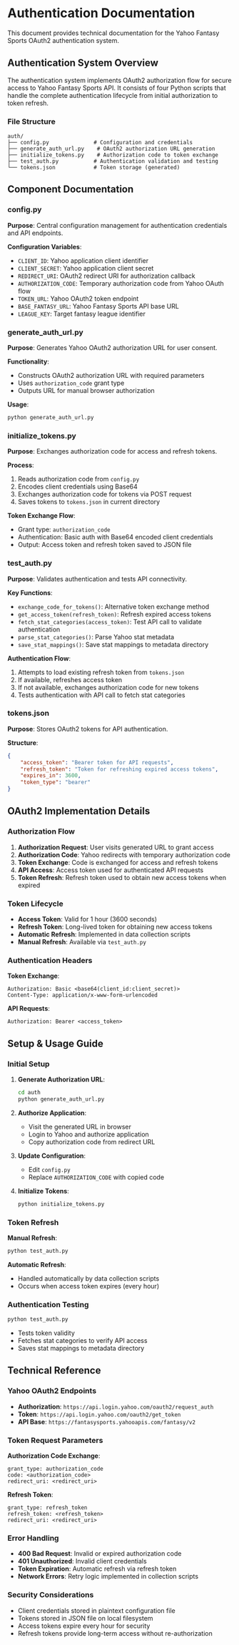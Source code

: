# Authentication Documentation

This document provides technical documentation for the Yahoo Fantasy Sports OAuth2 authentication system.

## Authentication System Overview

The authentication system implements OAuth2 authorization flow for secure access to Yahoo Fantasy Sports API. It consists of four Python scripts that handle the complete authentication lifecycle from initial authorization to token refresh.

### File Structure
```
auth/
├── config.py              # Configuration and credentials
├── generate_auth_url.py    # OAuth2 authorization URL generation
├── initialize_tokens.py    # Authorization code to token exchange
├── test_auth.py           # Authentication validation and testing
└── tokens.json            # Token storage (generated)
```

## Component Documentation

### config.py
**Purpose**: Central configuration management for authentication credentials and API endpoints.

**Configuration Variables**:
- `CLIENT_ID`: Yahoo application client identifier
- `CLIENT_SECRET`: Yahoo application client secret
- `REDIRECT_URI`: OAuth2 redirect URI for authorization callback
- `AUTHORIZATION_CODE`: Temporary authorization code from Yahoo OAuth flow
- `TOKEN_URL`: Yahoo OAuth2 token endpoint
- `BASE_FANTASY_URL`: Yahoo Fantasy Sports API base URL
- `LEAGUE_KEY`: Target fantasy league identifier

### generate_auth_url.py
**Purpose**: Generates Yahoo OAuth2 authorization URL for user consent.

**Functionality**:
- Constructs OAuth2 authorization URL with required parameters
- Uses `authorization_code` grant type
- Outputs URL for manual browser authorization

**Usage**:
```bash
python generate_auth_url.py
```

### initialize_tokens.py
**Purpose**: Exchanges authorization code for access and refresh tokens.

**Process**:
1. Reads authorization code from `config.py`
2. Encodes client credentials using Base64
3. Exchanges authorization code for tokens via POST request
4. Saves tokens to `tokens.json` in current directory

**Token Exchange Flow**:
- Grant type: `authorization_code`
- Authentication: Basic auth with Base64 encoded client credentials
- Output: Access token and refresh token saved to JSON file

### test_auth.py
**Purpose**: Validates authentication and tests API connectivity.

**Key Functions**:
- `exchange_code_for_tokens()`: Alternative token exchange method
- `get_access_token(refresh_token)`: Refresh expired access tokens
- `fetch_stat_categories(access_token)`: Test API call to validate authentication
- `parse_stat_categories()`: Parse Yahoo stat metadata
- `save_stat_mappings()`: Save stat mappings to metadata directory

**Authentication Flow**:
1. Attempts to load existing refresh token from `tokens.json`
2. If available, refreshes access token
3. If not available, exchanges authorization code for new tokens
4. Tests authentication with API call to fetch stat categories

### tokens.json
**Purpose**: Stores OAuth2 tokens for API authentication.

**Structure**:
```json
{
    "access_token": "Bearer token for API requests",
    "refresh_token": "Token for refreshing expired access tokens",
    "expires_in": 3600,
    "token_type": "bearer"
}
```

## OAuth2 Implementation Details

### Authorization Flow
1. **Authorization Request**: User visits generated URL to grant access
2. **Authorization Code**: Yahoo redirects with temporary authorization code
3. **Token Exchange**: Code is exchanged for access and refresh tokens
4. **API Access**: Access token used for authenticated API requests
5. **Token Refresh**: Refresh token used to obtain new access tokens when expired

### Token Lifecycle
- **Access Token**: Valid for 1 hour (3600 seconds)
- **Refresh Token**: Long-lived token for obtaining new access tokens
- **Automatic Refresh**: Implemented in data collection scripts
- **Manual Refresh**: Available via `test_auth.py`

### Authentication Headers
**Token Exchange**:
```
Authorization: Basic <base64(client_id:client_secret)>
Content-Type: application/x-www-form-urlencoded
```

**API Requests**:
```
Authorization: Bearer <access_token>
```

## Setup & Usage Guide

### Initial Setup
1. **Generate Authorization URL**:
   ```bash
   cd auth
   python generate_auth_url.py
   ```

2. **Authorize Application**:
   - Visit the generated URL in browser
   - Login to Yahoo and authorize application
   - Copy authorization code from redirect URL

3. **Update Configuration**:
   - Edit `config.py`
   - Replace `AUTHORIZATION_CODE` with copied code

4. **Initialize Tokens**:
   ```bash
   python initialize_tokens.py
   ```

### Token Refresh
**Manual Refresh**:
```bash
python test_auth.py
```

**Automatic Refresh**:
- Handled automatically by data collection scripts
- Occurs when access token expires (every hour)

### Authentication Testing
```bash
python test_auth.py
```
- Tests token validity
- Fetches stat categories to verify API access
- Saves stat mappings to metadata directory

## Technical Reference

### Yahoo OAuth2 Endpoints
- **Authorization**: `https://api.login.yahoo.com/oauth2/request_auth`
- **Token**: `https://api.login.yahoo.com/oauth2/get_token`
- **API Base**: `https://fantasysports.yahooapis.com/fantasy/v2`

### Token Request Parameters
**Authorization Code Exchange**:
```
grant_type: authorization_code
code: <authorization_code>
redirect_uri: <redirect_uri>
```

**Refresh Token**:
```
grant_type: refresh_token
refresh_token: <refresh_token>
redirect_uri: <redirect_uri>
```

### Error Handling
- **400 Bad Request**: Invalid or expired authorization code
- **401 Unauthorized**: Invalid client credentials
- **Token Expiration**: Automatic refresh via refresh token
- **Network Errors**: Retry logic implemented in collection scripts

### Security Considerations
- Client credentials stored in plaintext configuration file
- Tokens stored in JSON file on local filesystem
- Access tokens expire every hour for security
- Refresh tokens provide long-term access without re-authorization